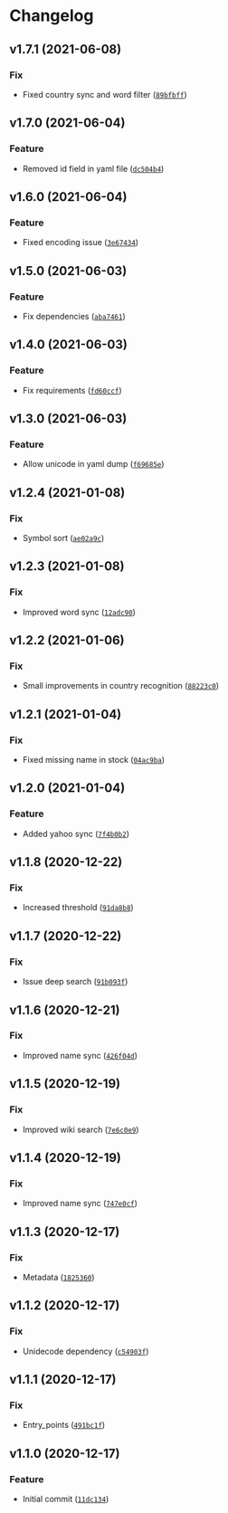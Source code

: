 # Changelog

<!--next-version-placeholder-->

## v1.7.1 (2021-06-08)
### Fix
* Fixed country sync and word filter ([`89bfbff`](https://github.com/portfolioplus/pysymbolscanner/commit/89bfbff5f07d397a1337bc27263f3e17434ed804))

## v1.7.0 (2021-06-04)
### Feature
* Removed id field in yaml file ([`dc504b4`](https://github.com/portfolioplus/pysymbolscanner/commit/dc504b4521b39b04043db39fc4197e6105f65319))

## v1.6.0 (2021-06-04)
### Feature
* Fixed encoding issue ([`3e67434`](https://github.com/portfolioplus/pysymbolscanner/commit/3e6743417b536605bc0c1fa0b8bf66b40408111d))

## v1.5.0 (2021-06-03)
### Feature
* Fix dependencies ([`aba7461`](https://github.com/portfolioplus/pysymbolscanner/commit/aba7461e38ee0c6f20e525e1f61de551e0104c78))

## v1.4.0 (2021-06-03)
### Feature
* Fix requirements ([`fd60ccf`](https://github.com/portfolioplus/pysymbolscanner/commit/fd60ccf04fe5d13943cff92b86d82791a7c6a4e5))

## v1.3.0 (2021-06-03)
### Feature
* Allow unicode in yaml dump ([`f69685e`](https://github.com/portfolioplus/pysymbolscanner/commit/f69685ea7e75e894103bca9aa3ab891f58596d8d))

## v1.2.4 (2021-01-08)
### Fix
* Symbol sort ([`ae02a9c`](https://github.com/portfolioplus/pysymbolscanner/commit/ae02a9cc178da7204835487b4e7dc5d0f25909a1))

## v1.2.3 (2021-01-08)
### Fix
* Improved word sync ([`12adc90`](https://github.com/portfolioplus/pysymbolscanner/commit/12adc909dac8b30bc11e7daf34c3789e69db7f3f))

## v1.2.2 (2021-01-06)
### Fix
* Small improvements in country recognition ([`88223c0`](https://github.com/portfolioplus/pysymbolscanner/commit/88223c02182635ce312f439b4c9620e97cdbe02f))

## v1.2.1 (2021-01-04)
### Fix
* Fixed missing name in stock ([`04ac9ba`](https://github.com/portfolioplus/pysymbolscanner/commit/04ac9ba5eea59048c3cff781d7ae51559d76a20d))

## v1.2.0 (2021-01-04)
### Feature
* Added yahoo sync ([`7f4b0b2`](https://github.com/portfolioplus/pysymbolscanner/commit/7f4b0b2da76c420c16d5beb74b29780d645fad1f))

## v1.1.8 (2020-12-22)
### Fix
* Increased threshold ([`91da8b8`](https://github.com/portfolioplus/pysymbolscanner/commit/91da8b80dc923e8f6da10130ae9857b6d7101c88))

## v1.1.7 (2020-12-22)
### Fix
* Issue deep search ([`91b093f`](https://github.com/portfolioplus/pysymbolscanner/commit/91b093ff6e54b36e3fdbe2a213f8b92a2bc12016))

## v1.1.6 (2020-12-21)
### Fix
* Improved name sync ([`426f04d`](https://github.com/portfolioplus/pysymbolscanner/commit/426f04d6d78497c73274edbe909246bdf24f363e))

## v1.1.5 (2020-12-19)
### Fix
* Improved wiki search ([`7e6c0e9`](https://github.com/portfolioplus/pysymbolscanner/commit/7e6c0e9bf0afaa515aa1518a69d74c707c3a50e4))

## v1.1.4 (2020-12-19)
### Fix
* Improved name sync ([`747e0cf`](https://github.com/portfolioplus/pysymbolscanner/commit/747e0cfe1cb61012f45c4171b9e10a76a12f8a52))

## v1.1.3 (2020-12-17)
### Fix
* Metadata ([`1825360`](https://github.com/portfolioplus/pysymbolscanner/commit/1825360ad759b318fac7a0e4e3e4233fd82fc279))

## v1.1.2 (2020-12-17)
### Fix
* Unidecode dependency ([`c54903f`](https://github.com/portfolioplus/pysymbolscanner/commit/c54903f8610b7801be0f06559bdc61f34e9bb3e6))

## v1.1.1 (2020-12-17)
### Fix
* Entry_points ([`491bc1f`](https://github.com/portfolioplus/pysymbolscanner/commit/491bc1f1f1f0cbaf4597440855fa937404a58984))

## v1.1.0 (2020-12-17)
### Feature
* Initial commit ([`11dc134`](https://github.com/portfolioplus/pysymbolscanner/commit/11dc134a8540cca68649f5165423996b046506ac))
